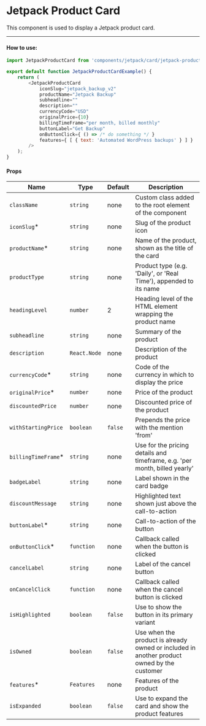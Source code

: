# Jetpack Product Card

This component is used to display a Jetpack product card.

---

#### How to use:

```js
import JetpackProductCard from 'components/jetpack/card/jetpack-product-card';

export default function JetpackProductCardExample() {
	return (
        <JetpackProductCard
            iconSlug="jetpack_backup_v2"
            productName="Jetpack Backup"
            subheadline=""
            description=""
            currencyCode="USD"
            originalPrice={10}
            billingTimeFrame="per month, billed monthly"
            buttonLabel="Get Backup"
            onButtonClick={ () => /* do something */ }
            features={ [ { text: 'Automated WordPress backups' } ] }
        />
	);
}
```

#### Props

| Name                 | Type         | Default | Description                                                                                |
| -------------------- | ------------ | ------- | ------------------------------------------------------------------------------------------ |
| `className`          | `string`     | none    | Custom class added to the root element of the component                                    |
| `iconSlug`\*         | `string`     | none    | Slug of the product icon                                                                   |
| `productName`\*      | `string`     | none    | Name of the product, shown as the title of the card                                        |
| `productType`        | `string`     | none    | Product type (e.g. 'Daily', or 'Real Time'), appended to its name                          |
| `headingLevel`       | `number`     | 2       | Heading level of the HTML element wrapping the product name                                |
| `subheadline`        | `string`     | none    | Summary of the product                                                                     |
| `description`        | `React.Node` | none    | Description of the product                                                                 |
| `currencyCode`\*     | `string`     | none    | Code of the currency in which to display the price                                         |
| `originalPrice`\*    | `number`     | none    | Price of the product                                                                       |
| `discountedPrice`    | `number`     | none    | Discounted price of the product                                                            |
| `withStartingPrice`  | `boolean`    | `false` | Prepends the price with the mention 'from'                                                 |
| `billingTimeFrame`\* | `string`     | none    | Use for the pricing details and timeframe, e.g. 'per month, billed yearly'                 |
| `badgeLabel`         | `string`     | none    | Label shown in the card badge                                                              |
| `discountMessage`    | `string`     | none    | Highlighted text shown just above the call-to-action                                       |
| `buttonLabel`\*      | `string`     | none    | Call-to-action of the button                                                               |
| `onButtonClick`\*    | `function`   | none    | Callback called when the button is clicked                                                 |
| `cancelLabel`        | `string`     | none    | Label of the cancel button                                                                 |
| `onCancelClick`      | `function`   | none    | Callback called when the cancel button is clicked                                          |
| `isHighlighted`      | `boolean`    | `false` | Use to show the button in its primary variant                                              |
| `isOwned`            | `boolean`    | `false` | Use when the product is already owned or included in another product owned by the customer |
| `features`\*         | `Features`   | none    | Features of the product                                                                    |
| `isExpanded`         | `boolean`    | `false` | Use to expand the card and show the product features                                       |
